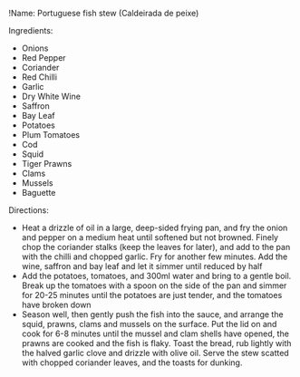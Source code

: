!Name: Portuguese fish stew (Caldeirada de peixe)

Ingredients:
- Onions
- Red Pepper
- Coriander
- Red Chilli
- Garlic
- Dry White Wine
- Saffron
- Bay Leaf
- Potatoes
- Plum Tomatoes
- Cod
- Squid
- Tiger Prawns
- Clams
- Mussels
- Baguette

Directions:
- Heat a drizzle of oil in a large, deep-sided frying pan, and fry the onion and pepper on a medium heat until softened but not browned. Finely chop the coriander stalks (keep the leaves for later), and add to the pan with the chilli and chopped garlic. Fry for another few minutes. Add the wine, saffron and bay leaf and let it simmer until reduced by half
- Add the potatoes, tomatoes, and 300ml water and bring to a gentle boil. Break up the tomatoes with a spoon on the side of the pan and simmer for 20-25 minutes until the potatoes are just tender, and the tomatoes have broken down
- Season well, then gently push the fish into the sauce, and arrange the squid, prawns, clams and mussels on the surface. Put the lid on and cook for 6-8 minutes until the mussel and clam shells have opened, the prawns are cooked and the fish is flaky. Toast the bread, rub lightly with the halved garlic clove and drizzle with olive oil. Serve the stew scatted with chopped coriander leaves, and the toasts for dunking.
